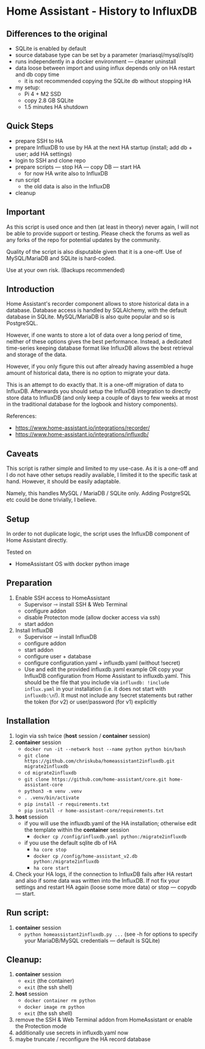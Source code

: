 # Home Assistant - History to InfluxDB

## Differences to the original
 - SQLite is enabled by default
 - source database type can be set by a parameter (mariasql/mysql/sqlit)
 - runs independently in a docker environment — cleaner uninstall
 - data loose between import and using influx depends only on HA restart and db copy time 
   - it is not recommended copying the SQLite db without stopping HA
 - my setup:
   - Pi 4 + M2 SSD
   - copy 2.8 GB SQLite
   - 1.5 minutes HA shutdown

## Quick Steps
  - prepare SSH to HA
  - prepare InfluxDB to use by HA at the next HA startup (install; add db + user; add HA settings)
  - login to SSH and clone repo
  - prepare scripts — stop HA — copy DB — start HA
    - for now HA write also to InfluxDB
  - run script
    - the old data is also in the InfluxDB
  - cleanup
 
## Important

As this script is used once and then (at least in theory) never again, I will
not be able to provide support or testing. Please check the forums as well as
any forks of the repo for potential updates by the community.

Quality of the script is also disputable given that it is a one-off. Use of
MySQL/MariaDB and SQLite is hard-coded.

Use at your own risk. (Backups recommended)

## Introduction

Home Assistant's recorder component allows to store historical data in a database.
Database access is handled by SQLAlchemy, with the default database in SQLite.
MySQL/MariaDB is also quite popular and so is PostgreSQL.

However, if one wants to store a lot of data over a long period of time, neither
of these options gives the best performance. Instead, a dedicated time-series
keeping database format like InfluxDB allows the best retrieval and storage of the
data.

However, if you only figure this out after already having assembled a huge amount
of historical data, there is no option to migrate your data.

This is an attempt to do exactly that. It is a one-off migration of data to
InfluxDB. Afterwards you should setup the InfluxDB integration to directly store
data to InfluxDB (and only keep a couple of days to few weeks at most in the
traditional database for the logbook and history components).

References:
- https://www.home-assistant.io/integrations/recorder/
- https://www.home-assistant.io/integrations/influxdb/

## Caveats

This script is rather simple and limited to my use-case. As it is a one-off
and I do not have other setups readily available, I limited it to the specific
task at hand. However, it should be easily adaptable.

Namely, this handles MySQL / MariaDB / SQLite only. Adding PostgreSQL etc could
be done trivially, I believe.

## Setup

In order to not duplicate logic, the script uses the InfluxDB component of
Home Assistant directly.

Tested on 
- HomeAssistant OS with docker python image

## Preparation
1. Enable SSH access to HomeAssistant
   - Supervisor ⇾ install SSH & Web Terminal
   - configure addon
   - disable Protecton mode (allow docker access via ssh)
   - start addon
2. Install InfluxDB
   - Supervisor ⇾ install InfluxDB
   - configure addon
   - start addon
   - configure user + database
   - configure configuration.yaml + influxdb.yaml (without !secret)
   - Use and edit the provided influxdb.yaml example OR copy your InfluxDB 
     configuration from Home Assistant to influxdb.yaml.
     This should be the file that you include via `influxdb: !include influx.yaml`
     in your installation (i.e. it does not start with `influxdb:\n`!).
     It must not include any !secret statements but rather the token (for v2)
     or user/password (for v1) explicitly

## Installation
1. login via ssh twice (**host** session / **container** session)
2. **container** session
   - `docker run -it --network host --name python python bin/bash`
   - `git clone https://github.com/chriskuba/homeassistant2influxdb.git migrate2influxdb`
   - `cd migrate2influxdb`
   - `git clone https://github.com/home-assistant/core.git home-assistant-core`
   - `python3 -m venv .venv`
   - `. .venv/bin/activate`
   - `pip install -r requirements.txt`
   - `pip install -r home-assistant-core/requirements.txt`
3. **host** session
   - if you will use the influxdb.yaml of the HA installation; 
     otherwise edit the template within the **container** session
      - `docker cp /config/influxdb.yaml python:/migrate2influxdb`
   - if you use the default sqlite db of HA
      - `ha core stop`
      - `docker cp /config/home-assistant_v2.db python:/migrate2influxdb`
      - `ha core start`
4. Check your HA logs, if the connection to InfluxDB fails after HA restart and also if some data was written into the InfluxDB. If not fix your settings and restart HA again (loose some more data) or stop — copydb — start.

## Run script:
1. **container** session
   - `python homeassistant2influxdb.py ...` (see -h for options to specify your MariaDB/MySQL credentials — default is SQLite)

## Cleanup:
1. **container** session
   - `exit` (the container)
   - `exit` (the ssh shell)
2. **host** session
   - `docker container rm python`
   - `docker image rm python`
   - `exit` (the ssh shell)
3. remove the SSH & Web Terminal addon from HomeAssistant or enable the Protection mode
4. additionally use secrets in influxdb.yaml now
5. maybe truncate / reconfigure the HA record database

